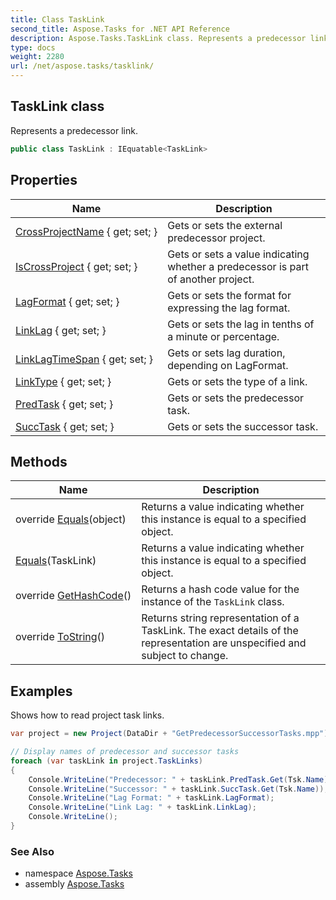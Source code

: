 ```yaml
---
title: Class TaskLink
second_title: Aspose.Tasks for .NET API Reference
description: Aspose.Tasks.TaskLink class. Represents a predecessor link
type: docs
weight: 2280
url: /net/aspose.tasks/tasklink/
---
```

## TaskLink class

Represents a predecessor link.

```csharp
public class TaskLink : IEquatable<TaskLink>
```

## Properties

| Name | Description |
| --- | --- |
| [CrossProjectName](../../aspose.tasks/tasklink/crossprojectname/) { get; set; } | Gets or sets the external predecessor project. |
| [IsCrossProject](../../aspose.tasks/tasklink/iscrossproject/) { get; set; } | Gets or sets a value indicating whether a predecessor is part of another project. |
| [LagFormat](../../aspose.tasks/tasklink/lagformat/) { get; set; } | Gets or sets the format for expressing the lag format. |
| [LinkLag](../../aspose.tasks/tasklink/linklag/) { get; set; } | Gets or sets the lag in tenths of a minute or percentage. |
| [LinkLagTimeSpan](../../aspose.tasks/tasklink/linklagtimespan/) { get; set; } | Gets or sets lag duration, depending on LagFormat. |
| [LinkType](../../aspose.tasks/tasklink/linktype/) { get; set; } | Gets or sets the type of a link. |
| [PredTask](../../aspose.tasks/tasklink/predtask/) { get; set; } | Gets or sets the predecessor task. |
| [SuccTask](../../aspose.tasks/tasklink/succtask/) { get; set; } | Gets or sets the successor task. |

## Methods

| Name | Description |
| --- | --- |
| override [Equals](../../aspose.tasks/tasklink/equals/#equals_1)(object) | Returns a value indicating whether this instance is equal to a specified object. |
| [Equals](../../aspose.tasks/tasklink/equals/#equals)(TaskLink) | Returns a value indicating whether this instance is equal to a specified object. |
| override [GetHashCode](../../aspose.tasks/tasklink/gethashcode/)() | Returns a hash code value for the instance of the `TaskLink` class. |
| override [ToString](../../aspose.tasks/tasklink/tostring/)() | Returns string representation of a TaskLink. The exact details of the representation are unspecified and subject to change. |

## Examples

Shows how to read project task links.

```csharp
var project = new Project(DataDir + "GetPredecessorSuccessorTasks.mpp");

// Display names of predecessor and successor tasks
foreach (var taskLink in project.TaskLinks)
{
    Console.WriteLine("Predecessor: " + taskLink.PredTask.Get(Tsk.Name));
    Console.WriteLine("Successor: " + taskLink.SuccTask.Get(Tsk.Name));
    Console.WriteLine("Lag Format: " + taskLink.LagFormat);
    Console.WriteLine("Link Lag: " + taskLink.LinkLag);
    Console.WriteLine();
}
```

### See Also

* namespace [Aspose.Tasks](../../aspose.tasks/)
* assembly [Aspose.Tasks](../../)


